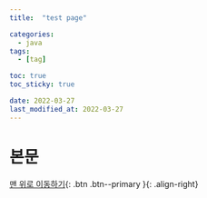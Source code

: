 ```yaml
---
title:  "test page" 

categories:
  - java
tags:
  - [tag]

toc: true
toc_sticky: true

date: 2022-03-27
last_modified_at: 2022-03-27
---
```


# 본문

[맨 위로 이동하기](#){: .btn .btn--primary }{: .align-right}